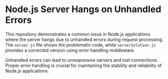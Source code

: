 # Node.js Server Hangs on Unhandled Errors

This repository demonstrates a common issue in Node.js applications where the server hangs due to unhandled errors during request processing.  The `server.js` file shows the problematic code, while `serverSolution.js` provides a corrected version using error handling middleware. 

Unhandled errors can lead to unresponsive servers and lost connections.  Proper error handling is crucial for maintaining the stability and reliability of Node.js applications.